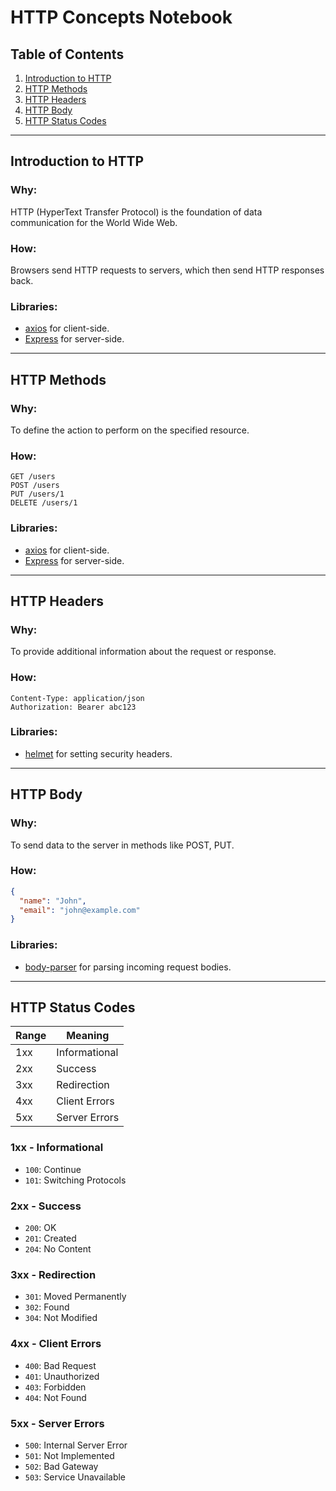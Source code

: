 # HTTP Concepts Notebook

## Table of Contents
1. [Introduction to HTTP](#introduction-to-http)
2. [HTTP Methods](#http-methods)
3. [HTTP Headers](#http-headers)
4. [HTTP Body](#http-body)
5. [HTTP Status Codes](#http-status-codes)

---

## Introduction to HTTP

### Why:
HTTP (HyperText Transfer Protocol) is the foundation of data communication for the World Wide Web.

### How:
Browsers send HTTP requests to servers, which then send HTTP responses back.

### Libraries:
- [axios](https://github.com/axios/axios) for client-side.
- [Express](https://expressjs.com/) for server-side.

---

## HTTP Methods

### Why:
To define the action to perform on the specified resource.

### How:
```http
GET /users
POST /users
PUT /users/1
DELETE /users/1
```

### Libraries:
- [axios](https://github.com/axios/axios) for client-side.
- [Express](https://expressjs.com/) for server-side.

---

## HTTP Headers

### Why:
To provide additional information about the request or response.

### How:
```http
Content-Type: application/json
Authorization: Bearer abc123
```

### Libraries:
- [helmet](https://helmetjs.github.io/) for setting security headers.
  
---

## HTTP Body

### Why:
To send data to the server in methods like POST, PUT.

### How:
```json
{
  "name": "John",
  "email": "john@example.com"
}
```

### Libraries:
- [body-parser](https://www.npmjs.com/package/body-parser) for parsing incoming request bodies.

---

## HTTP Status Codes

| Range | Meaning |
|-------|---------|
| 1xx   | Informational |
| 2xx   | Success |
| 3xx   | Redirection |
| 4xx   | Client Errors |
| 5xx   | Server Errors |

### 1xx - Informational

- `100`: Continue
- `101`: Switching Protocols

### 2xx - Success

- `200`: OK
- `201`: Created
- `204`: No Content

### 3xx - Redirection

- `301`: Moved Permanently
- `302`: Found
- `304`: Not Modified

### 4xx - Client Errors

- `400`: Bad Request
- `401`: Unauthorized
- `403`: Forbidden
- `404`: Not Found

### 5xx - Server Errors

- `500`: Internal Server Error
- `501`: Not Implemented
- `502`: Bad Gateway
- `503`: Service Unavailable
